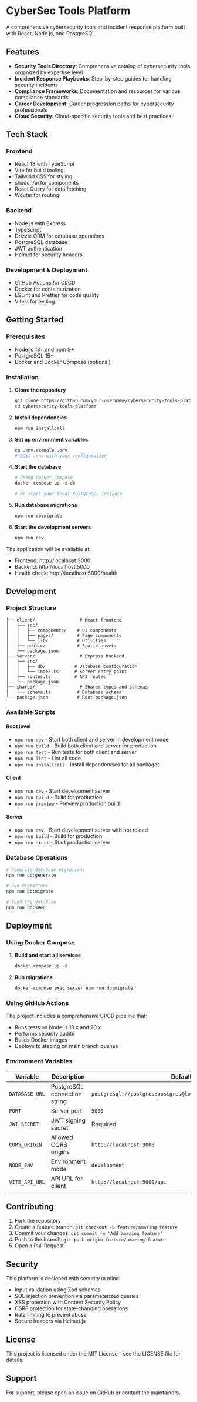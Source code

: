 # CyberSec Tools Platform

A comprehensive cybersecurity tools and incident response platform built with React, Node.js, and PostgreSQL.

## Features

- **Security Tools Directory**: Comprehensive catalog of cybersecurity tools organized by expertise level
- **Incident Response Playbooks**: Step-by-step guides for handling security incidents
- **Compliance Frameworks**: Documentation and resources for various compliance standards
- **Career Development**: Career progression paths for cybersecurity professionals
- **Cloud Security**: Cloud-specific security tools and best practices

## Tech Stack

### Frontend
- React 18 with TypeScript
- Vite for build tooling
- Tailwind CSS for styling
- shadcn/ui for components
- React Query for data fetching
- Wouter for routing

### Backend
- Node.js with Express
- TypeScript
- Drizzle ORM for database operations
- PostgreSQL database
- JWT authentication
- Helmet for security headers

### Development & Deployment
- GitHub Actions for CI/CD
- Docker for containerization
- ESLint and Prettier for code quality
- Vitest for testing

## Getting Started

### Prerequisites
- Node.js 18+ and npm 9+
- PostgreSQL 15+
- Docker and Docker Compose (optional)

### Installation

1. **Clone the repository**
   ```bash
   git clone https://github.com/your-username/cybersecurity-tools-platform.git
   cd cybersecurity-tools-platform
   ```

2. **Install dependencies**
   ```bash
   npm run install:all
   ```

3. **Set up environment variables**
   ```bash
   cp .env.example .env
   # Edit .env with your configuration
   ```

4. **Start the database**
   ```bash
   # Using Docker Compose
   docker-compose up -d db
   
   # Or start your local PostgreSQL instance
   ```

5. **Run database migrations**
   ```bash
   npm run db:migrate
   ```

6. **Start the development servers**
   ```bash
   npm run dev
   ```

The application will be available at:
- Frontend: http://localhost:3000
- Backend: http://localhost:5000
- Health check: http://localhost:5000/health

## Development

### Project Structure
```
├── client/                 # React frontend
│   ├── src/
│   │   ├── components/    # UI components
│   │   ├── pages/         # Page components
│   │   └── lib/           # Utilities
│   ├── public/            # Static assets
│   └── package.json
├── server/                 # Express backend
│   ├── src/
│   │   ├── db/           # Database configuration
│   │   └── index.ts      # Server entry point
│   ├── routes.ts         # API routes
│   └── package.json
├── shared/                 # Shared types and schemas
│   └── schema.ts          # Database schema
└── package.json           # Root package.json
```

### Available Scripts

#### Root level
- `npm run dev` - Start both client and server in development mode
- `npm run build` - Build both client and server for production
- `npm run test` - Run tests for both client and server
- `npm run lint` - Lint all code
- `npm run install:all` - Install dependencies for all packages

#### Client
- `npm run dev` - Start development server
- `npm run build` - Build for production
- `npm run preview` - Preview production build

#### Server
- `npm run dev` - Start development server with hot reload
- `npm run build` - Build for production
- `npm run start` - Start production server

### Database Operations

```bash
# Generate database migrations
npm run db:generate

# Run migrations
npm run db:migrate

# Seed the database
npm run db:seed
```

## Deployment

### Using Docker Compose

1. **Build and start all services**
   ```bash
   docker-compose up -d
   ```

2. **Run migrations**
   ```bash
   docker-compose exec server npm run db:migrate
   ```

### Using GitHub Actions

The project includes a comprehensive CI/CD pipeline that:
- Runs tests on Node.js 18.x and 20.x
- Performs security audits
- Builds Docker images
- Deploys to staging on main branch pushes

### Environment Variables

| Variable | Description | Default |
|----------|-------------|---------|
| `DATABASE_URL` | PostgreSQL connection string | `postgresql://postgres:postgres@localhost:5432/cybersec_tools` |
| `PORT` | Server port | `5000` |
| `JWT_SECRET` | JWT signing secret | Required |
| `CORS_ORIGIN` | Allowed CORS origins | `http://localhost:3000` |
| `NODE_ENV` | Environment mode | `development` |
| `VITE_API_URL` | API URL for client | `http://localhost:5000/api` |

## Contributing

1. Fork the repository
2. Create a feature branch: `git checkout -b feature/amazing-feature`
3. Commit your changes: `git commit -m 'Add amazing feature'`
4. Push to the branch: `git push origin feature/amazing-feature`
5. Open a Pull Request

## Security

This platform is designed with security in mind:
- Input validation using Zod schemas
- SQL injection prevention via parameterized queries
- XSS protection with Content Security Policy
- CSRF protection for state-changing operations
- Rate limiting to prevent abuse
- Secure headers via Helmet.js

## License

This project is licensed under the MIT License - see the LICENSE file for details.

## Support

For support, please open an issue on GitHub or contact the maintainers.